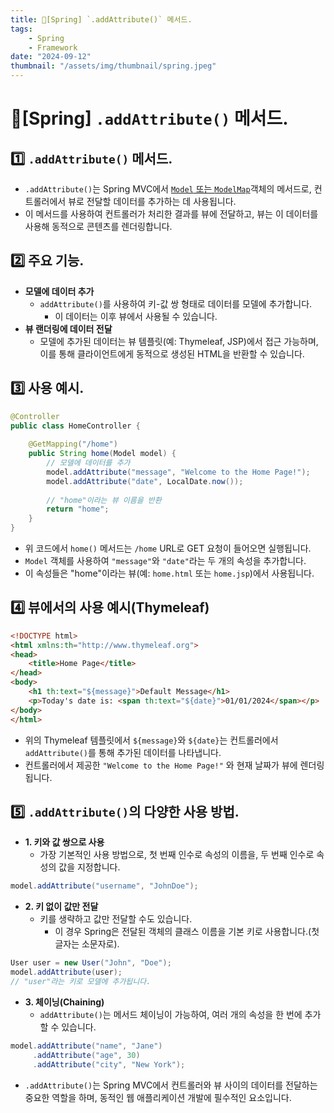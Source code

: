 ```yaml
---
title: 🍃[Spring] `.addAttribute()` 메서드.
tags:
    - Spring
    - Framework
date: "2024-09-12"
thumbnail: "/assets/img/thumbnail/spring.jpeg"
---
```


# 🍃[Spring] `.addAttribute()` 메서드.

## 1️⃣ `.addAttribute()` 메서드.
- `.addAttribute()`는 Spring MVC에서 [`Model` 또는 `ModelMap`](https://www.devkobe24.com/Backend/Spring/2024-09-12-Model-Object-at-the-Spring-MVC.html)객체의 메서드로, 컨트롤러에서 뷰로 전달할 데이터를 추가하는 데 사용됩니다.
- 이 메서드를 사용하여 컨트롤러가 처리한 결과를 뷰에 전달하고, 뷰는 이 데이터를 사용해 동적으로 콘텐츠를 렌더링합니다.

## 2️⃣ 주요 기능.
- **모델에 데이터 추가**
    - `addAttribute()`를 사용하여 키-값 쌍 형태로 데이터를 모델에 추가합니다.
        - 이 데이터는 이후 뷰에서 사용될 수 있습니다.
- **뷰 랜더링에 데이터 전달**
    - 모델에 추가된 데이터는 뷰 템플릿(예: Thymeleaf, JSP)에서 접근 가능하며, 이를 통해 클라이언트에게 동적으로 생성된 HTML을 반환할 수 있습니다.

## 3️⃣ 사용 예시.
```java
@Controller
public class HomeController {
    
    @GetMapping("/home")
    public String home(Model model) {
        // 모델에 데이터를 추가
        model.addAttribute("message", "Welcome to the Home Page!");
        model.addAttribute("date", LocalDate.now());
        
        // "home"이라는 뷰 이름을 반환
        return "home";
    }
}
```

- 위 코드에서 `home()` 메서드는 `/home` URL로 GET 요청이 들어오면 실행됩니다.
- `Model` 객체를 사용하여 `"message"`와 `"date"`라는 두 개의 속성을 추가합니다.
- 이 속성들은 "home"이라는 뷰(예: `home.html` 또는 `home.jsp`)에서 사용됩니다.

## 4️⃣ 뷰에서의 사용 예시(Thymeleaf)
```html
<!DOCTYPE html>
<html xmlns:th="http://www.thymeleaf.org">
<head>
    <title>Home Page</title>
</head>
<body>
    <h1 th:text="${message}">Default Message</h1>
    <p>Today's date is: <span th:text="${date}">01/01/2024</span></p>
</body>
</html>
```

- 위의 Thymeleaf 템플릿에서 `${message}`와 `${date}`는 컨트롤러에서 `addAttribute()`를 통해 추가된 데이터를 나타냅니다.
- 컨트롤러에서 제공한 `"Welcome to the Home Page!"` 와 현재 날짜가 뷰에 렌더링됩니다.

## 5️⃣ `.addAttribute()`의 다양한 사용 방법.
- **1. 키와 값 쌍으로 사용**
    - 가장 기본적인 사용 방법으로, 첫 번째 인수로 속성의 이름을, 두 번째 인수로 속성의 값을 지정합니다.
```java
model.addAttribute("username", "JohnDoe");
```

- **2. 키 없이 값만 전달**
    - 키를 생략하고 값만 전달할 수도 있습니다.
        - 이 경우 Spring은 전달된 객체의 클래스 이름을 기본 키로 사용합니다.(첫 글자는 소문자로).
```java
User user = new User("John", "Doe");
model.addAttribute(user);
// "user"라는 키로 모델에 추가됩니다.
```

- **3. 체이닝(Chaining)**
    - `addAttribute()`는 메서드 체이닝이 가능하여, 여러 개의 속성을 한 번에 추가할 수 있습니다.
```java
model.addAttribute("name", "Jane")
     .addAttribute("age", 30)
     .addAttribute("city", "New York");
```

- `.addAttribute()`는 Spring MVC에서 컨트롤러와 뷰 사이의 데이터를 전달하는 중요한 역할을 하며, 동적인 웹 애플리케이션 개발에 필수적인 요소입니다.
